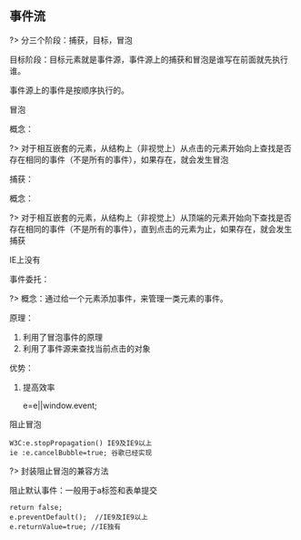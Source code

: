 ## 事件流

?> 分三个阶段：捕获，目标，冒泡

目标阶段：目标元素就是事件源，事件源上的捕获和冒泡是谁写在前面就先执行谁。

事件源上的事件是按顺序执行的。

冒泡

概念：

?> 对于相互嵌套的元素，从结构上（非视觉上）从点击的元素开始向上查找是否存在相同的事件（不是所有的事件），如果存在，就会发生冒泡

捕获：

概念：

?> 对于相互嵌套的元素，从结构上（非视觉上）从顶端的元素开始向下查找是否存在相同的事件（不是所有的事件），直到点击的元素为止，如果存在，就会发生捕获

IE上没有

事件委托：

?> 概念：通过给一个元素添加事件，来管理一类元素的事件。

原理：

1. 利用了冒泡事件的原理
2. 利用了事件源来查找当前点击的对象

优势：

1. 提高效率

    e=e||window.event;

阻止冒泡

    W3C:e.stopPropagation() IE9及IE9以上
    ie :e.cancelBubble=true; 谷歌已经实现

?> 封装阻止冒泡的兼容方法

阻止默认事件：一般用于a标签和表单提交

    return false;
    e.preventDefault();  //IE9及IE9以上
    e.returnValue=true; //IE独有